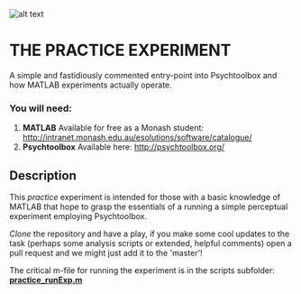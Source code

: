 ![alt text][logo]
# THE PRACTICE EXPERIMENT
A simple and fastidiously commented entry-point into Psychtoolbox and how MATLAB experiments actually operate.

### You will need: 
1. **MATLAB**
   Available for free as a Monash student: http://intranet.monash.edu.au/esolutions/software/catalogue/
2. **Psychtoolbox** 
   Available here: http://psychtoolbox.org/

## Description
This _practice_ experiment is intended for those with a basic knowledge of MATLAB that hope to grasp the essentials of a running a simple perceptual experiment employing Psychtoolbox.

_Clone_ the repository and have a play, if you make some cool updates to the task (perhaps some analysis scripts or extended, helpful comments) open a pull request and we might just add it to the 'master'!

The critical m-file for running the experiment is in the scripts subfolder: [**practice_runExp.m**](./scripts/)

[logo]: https://github.com/julian-matthews/MoNoC-Practice-Experiment/MoNoC_minimal.png "Monash Neuroscience of Consciousness"
